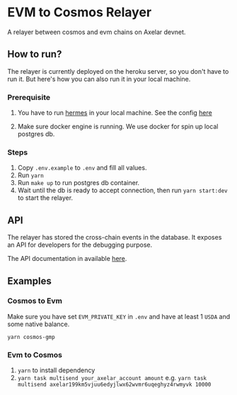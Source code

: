 # EVM to Cosmos Relayer

A relayer between cosmos and evm chains on Axelar devnet.

## How to run?

The relayer is currently deployed on the heroku server, so you don't have to run it. But here's how you can also run it in your local machine.

### Prerequisite

1. You have to run [hermes](https://github.com/informalsystems/hermes) in your local machine. See the config [here](https://github.com/axelarnetwork/evm-cosmos-gmp-sample/blob/main/devnet-vx/sample-hermes-config.toml)

2. Make sure docker engine is running. We use docker for spin up local postgres db.

### Steps

1. Copy `.env.example` to `.env` and fill all values.
2. Run `yarn`
3. Run `make up` to run postgres db container.
4. Wait until the db is ready to accept connection, then run `yarn start:dev` to start the relayer.

## API

The relayer has stored the cross-chain events in the database. It exposes an API for developers for the debugging purpose.

The API documentation in available [here](https://evm-cosmos-relayer.herokuapp.com/documentation).

## Examples

### Cosmos to Evm

Make sure you have set `EVM_PRIVATE_KEY` in `.env` and have at least 1 `USDA` and some native balance.

```
yarn cosmos-gmp
```

### Evm to Cosmos

1. `yarn` to install dependency
2. `yarn task multisend your_axelar_account amount` e.g. `yarn task multisend axelar199km5vjuu6edyjlwx62wvmr6uqeghyz4rwmyvk 10000`
